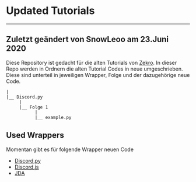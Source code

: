 # Updated Tutorials
---
**Zuletzt geändert von SnowLeoo am 23.Juni 2020**
---

 Diese Repository ist gedacht für die alten Tutorials von [Zekro](https://www.youtube.com/user/Zekrommaster110). In dieser Repo werden in Ordnern die alten Tutorial Codes in neue umgeschrieben. Diese sind unterteil in jeweiligen Wrapper, Folge und der dazugehörige neue Code. 

 ```
 |
 |__ Discord.py
      |
      |__ Folge 1
            |
            |__ example.py
 ```

## Used Wrappers
Momentan gibt es für folgende Wrapper neuen Code
- [Discord.py](https://github.com/Rapptz/discord.py) 
- [Discord.js](https://github.com/discordjs/discord.js) 
- [JDA](https://github.com/DV8FromTheWorld/JDA) 


